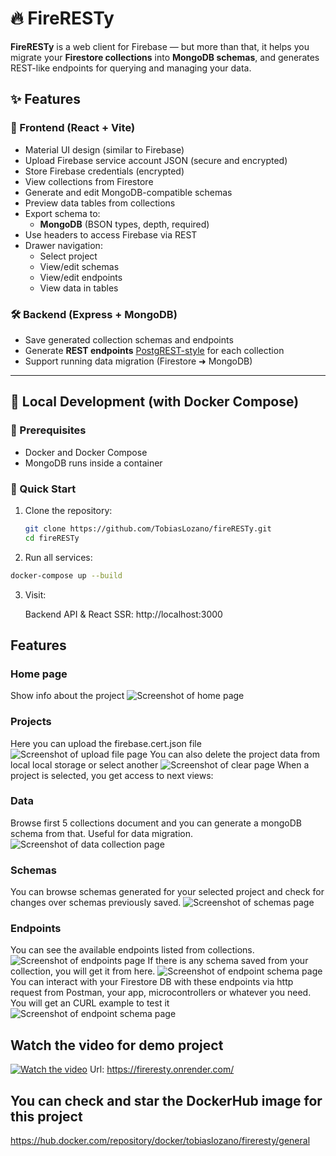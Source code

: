 # 🔥 FireRESTy

**FireRESTy** is a web client for Firebase — but more than that, it helps you migrate your **Firestore collections** into **MongoDB schemas**, and generates REST-like endpoints for querying and managing your data.

## ✨ Features

### 🧩 Frontend (React + Vite)
- Material UI design (similar to Firebase)
- Upload Firebase service account JSON (secure and encrypted)
- Store Firebase credentials (encrypted)
- View collections from Firestore
- Generate and edit MongoDB-compatible schemas
- Preview data tables from collections
- Export schema to:
  - **MongoDB** (BSON types, depth, required)
- Use headers to access Firebase via REST
- Drawer navigation:
  - Select project
  - View/edit schemas
  - View/edit endpoints
  - View data in tables

### 🛠 Backend (Express + MongoDB)
- Save generated collection schemas and endpoints
- Generate **REST endpoints**   [PostgREST-style](https://docs.postgrest.org/en/v13/) for each collection
- Support running data migration (Firestore ➜ MongoDB)

---

## 🧪 Local Development (with Docker Compose)

### 🧰 Prerequisites
- Docker and Docker Compose
- MongoDB runs inside a container


### 🚀 Quick Start

1. Clone the repository:
   ```bash
   git clone https://github.com/TobiasLozano/fireRESTy.git
   cd fireRESTy 
2. Run all services:
  ```bash 
  docker-compose up --build
  ```

3. Visit:

    Backend API & React SSR: http://localhost:3000

## Features
### Home page
Show info about the project
![Screenshot of home page](/assets/Home.png)

### Projects
Here you can upload the firebase.cert.json file
![Screenshot of upload file page](/assets/project%201.png)
You can also delete the project data from local local storage or select another
![Screenshot of clear page](/assets/Project%202.png)
When a project is selected, you get access to next views:
### Data
Browse first 5 collections document and you can generate a mongoDB schema from that. Useful for data migration.
![Screenshot of data collection page](/assets/Data.png)
### Schemas
You can browse schemas generated for your selected project and check for changes over schemas previously saved.
![Screenshot of schemas page](/assets/schemas.png)
### Endpoints
You can see the available endpoints listed from collections.
![Screenshot of endpoints page](/assets/endpoints%201.png)
 If there is any schema saved from your collection, you will get it from here.
![Screenshot of endpoint schema page](/assets/endpoints%202.png)
You can interact with your Firestore DB with these endpoints via http request from Postman, your app, microcontrollers or whatever you need.
You will get an CURL example to test it
![Screenshot of endpoint schema page](/assets/WhatsApp%20Image%202025-07-06%20at%2012.21.17%20AM.jpeg)
## Watch the video for demo project
[![Watch the video](/assets/fireResty%20logo.png)](/assets/Devlog%209-2025-06-26_05.25.44.mp4)
Url: https://fireresty.onrender.com/
## You can check and star the DockerHub image for this project
https://hub.docker.com/repository/docker/tobiaslozano/fireresty/general
